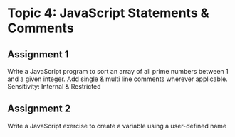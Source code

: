 # Topic 4: JavaScript Statements & Comments

## Assignment 1

Write a JavaScript program to sort an array of all prime numbers between 1 and a given integer.
Add single & multi line comments wherever applicable.
Sensitivity: Internal & Restricted

## Assignment 2

Write a JavaScript exercise to create a variable using a user-defined name
